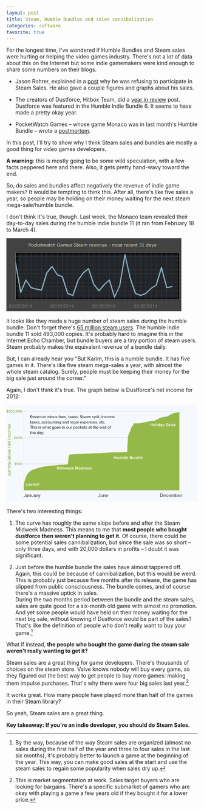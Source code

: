 ```yaml
---
layout: post
title: Steam, Humble Bundles and sales cannibalization
categories: software
favorite: true
---
```


For the longest time, I've wondered if Humble Bundles and Steam sales were hurting or helping the video games industry. 
There's not a lot of data about this on the Internet but some indie gamemakers were kind enough to share some numbers on their blogs.


- Jason Rohrer, explained in a [post](http://thecastledoctrine.net/seedBlogs.php?action=display_post&post_id=jasonrohrer_1389812989_0&show_author=1&show_date=1) why he was refusing to participate in Steam Sales. He also gave a couple figures and graphs about his sales.

- The creators of Dustforce, Hitbox Team, did a [year in review](http://hitboxteam.com/dustforce-sales-figures) post. Dustforce was featured in the Humble Indie Bundle 6. It seems to have made a pretty okay year.

- PocketWatch Games &ndash; whose game Monaco was in last month's Humble Bundle &ndash; wrote a [postmortem](http://blog.pocketwatchgames.com/post/78594124321/humble-bundle-post-mortem-750k-monacos-sold).

In this post, I'll try to show why I think Steam sales and bundles are mostly a good thing for video games developers.

**A warning**: this is mostly going to be some wild speculation, with a few facts peppered here and there. Also, it gets pretty hand-wavy toward the end.

<!-- more -->

So, do sales and bundles affect negatively the revenue of indie game makers? It would be tempting to think this. After all, there's like five sales a year, so people may be holding on their money waiting for the next steam mega-sale/humble bundle.

I don't think it's true, though. Last week, the Monaco team revealed their day-to-day sales during the humble indie bundle 11 (it ran from February 18 to March 4).

![monaco sales](/images/steam_bundles/monaco_sales.png)

It looks like they made a huge number of steam sales *during* the humble bundle. Don't forget there's [65 million steam users](http://store.steampowered.com/news/12396/). The humble indie bundle 11 sold 493,000 copies. It's probably hard to imagine this in the Internet Echo Chamber, but bundle buyers are a tiny portion of steam users. Steam probably makes the equivalent revenue of a bundle daily.

But, I can already hear you "But Karim, this is a humble bundle. It has five games in it. There's like five steam mega-sales a year, with almost the whole steam catalog. Surely, people must be keeping their money for the big sale just around the corner."

Again, I don't think it's true. The graph below is Dustforce's net income for 2012:

![dustforce net income](/images/steam_bundles/dustforce_net_income.png)

There's two interesting things: 

1. The curve has roughly the same slope before and after the Steam Midweek Madness. This means to me that **most people who bought dustforce then weren't planning to get it**. Of course, there could be some potential sales cannibalization, but since the sale was so short &ndash; only three days, and with 20,000 dollars in profits &ndash; I doubt it was significant.

2. Just before the humble bundle the sales have almost tappered off. Again, this could be because of cannibalization, but this would be weird. This is probably just because five months after its release, the game has slipped from public consciousness. The bundle comes, and of course there's a massive uptick in sales. <br>During the two months period between the bundle and the steam sales, sales are quite good for a six-month old game with almost no promotion. And yet some people would have held on their money waiting for the next big sale, without knowing if Dustforce would be part of the sales? That's like the definition of people who don't really want to buy your game.[^2]

What if instead, **the people who bought the game during the steam sale weren't really wanting to get it?**

Steam sales are a great thing for game developers. There's thousands of choices on the steam store. Valve knows nobody will buy every game, so they figured out the best way to get people to buy more games: making them impulse purchases. That's why there were four big sales last year.[^segmentation]

It works great. How many people have played more than half of the games in their Steam library?

So yeah, Steam sales are a great thing.

**Key takeaway: If you're an indie developer, you should do Steam Sales.**


[^2]: By the way, because of the way Steam sales are organized (almost no sales during the first half of the year and three to four sales in the last six months), it's probably better to launch a game at the beginning of the year. This way, you can make good sales at the start and use the steam sales to regain some popularity when sales dry up. 


[^segmentation]: This is market segmentation at work. Sales target buyers who are looking for bargains. There's a specific submarket of gamers who are okay with playing a game a few years old if they bought it for a lower price.
